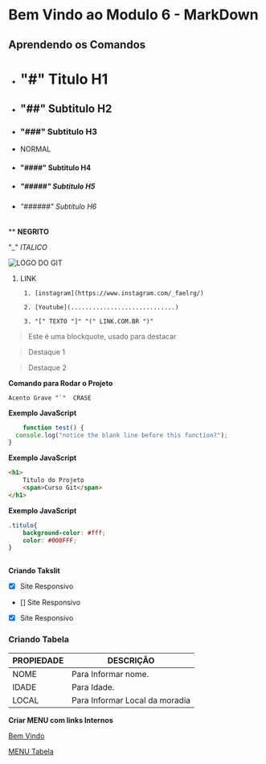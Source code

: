 # Bem Vindo ao Modulo 6 - MarkDown

## Aprendendo os Comandos

* # "#" Titulo H1 

* ## "##" Subtitulo H2

* ### "###" Subtitulo H3

* NORMAL

* #### "####" Subtitulo H4 

* ##### "#####" Subtitulo H5

* ###### "######" Subtitulo H6

** **NEGRITO**

"_" _ITALICO_

![LOGO DO GIT](https://fjorgemota.com/wp-content/uploads/2016/01/logo-git.png)


1. LINK

        1. [instagram](https://www.instagram.com/_faelrg/)

        2. [Youtube](.............................)

        3. "[" TEXTO "]" "(" LINK.COM.BR ")"

>Este é uma blockquote, usado para destacar

>Destaque 1 

>Destaque 2


**Comando para Rodar o Projeto**

```
Acento Grave "`"  CRASE

```
   
**Exemplo JavaScript**

```js
    function test() {
  console.log("notice the blank line before this function?");
}
```
**Exemplo JavaScript**
  
```html
<h1>
    Titulo do Projeto
    <span>Curso Git</span>
</h1>

```

**Exemplo JavaScript**
  
```css
.titulo{
    background-color: #fff;
    color: #000FFF;
}
   
```

**Criando Takslit**

* [x] Site Responsivo
* [] Site Responsivo
* [x] Site Responsivo

### **Criando Tabela**


PROPIEDADE | DESCRIÇÃO
---------- | ----------- 
NOME | Para Informar nome.
IDADE | Para Idade.
LOCAL | Para Informar Local da moradia

**Criar MENU com links Internos**


[Bem Vindo](#aprendendo-os-comandos)

[MENU Tabela](#criando-tabela)
